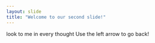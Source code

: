 ```yaml
---
layout: slide
title: "Welcome to our second slide!"
---
```

look to me in every thought
Use the left arrow to go back!
